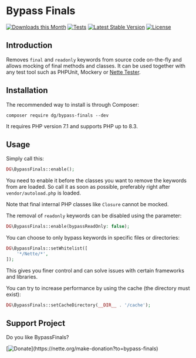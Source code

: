 Bypass Finals
=============

[![Downloads this Month](https://img.shields.io/packagist/dm/dg/bypass-finals.svg)](https://packagist.org/packages/dg/bypass-finals)
[![Tests](https://github.com/dg/bypass-finals/workflows/Tests/badge.svg?branch=master)](https://github.com/dg/bypass-finals/actions)
[![Latest Stable Version](https://poser.pugx.org/dg/bypass-finals/v/stable)](https://github.com/dg/bypass-finals/releases)
[![License](https://img.shields.io/badge/license-New%20BSD-blue.svg)](https://github.com/dg/bypass-finals/blob/master/license.md)


Introduction
------------

Removes `final` and `readonly` keywords from source code on-the-fly and allows mocking of final methods and classes.
It can be used together with any test tool such as PHPUnit, Mockery or [Nette Tester](https://tester.nette.org).


Installation
------------

The recommended way to install is through Composer:

```
composer require dg/bypass-finals --dev
```

It requires PHP version 7.1 and supports PHP up to 8.3.


Usage
-----

Simply call this:

```php
DG\BypassFinals::enable();
```

You need to enable it before the classes you want to remove the keywords from are loaded. So call it as soon as possible,
preferably right after `vendor/autoload.php` is loaded.

Note that final internal PHP classes like `Closure` cannot be mocked.

The removal of `readonly` keywords can be disabled using the parameter:

```php
DG\BypassFinals::enable(bypassReadOnly: false);
```

You can choose to only bypass keywords in specific files or directories:

```php
DG\BypassFinals::setWhitelist([
    '*/Nette/*',
]);
```

This gives you finer control and can solve issues with certain frameworks and libraries.

You can try to increase performance by using the cache (the directory must exist):

```php
DG\BypassFinals::setCacheDirectory(__DIR__ . '/cache');
```

Support Project
---------------

Do you like BypassFinals?

[![Donate](https://files.nette.org/icons/donation-1.svg?)](https://nette.org/make-donation?to=bypass-finals)

